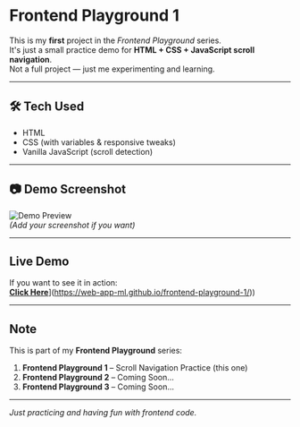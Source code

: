 # Frontend Playground 1

This is my **first** project in the *Frontend Playground* series.  
It's just a small practice demo for **HTML + CSS + JavaScript scroll navigation**.  
Not a full project — just me experimenting and learning. 

---

## 🛠 Tech Used
- HTML
- CSS (with variables & responsive tweaks)
- Vanilla JavaScript (scroll detection)

---

## 📷 Demo Screenshot
![Demo Preview](screenshot.png)  
*(Add your screenshot if you want)*

---

## Live Demo
If you want to see it in action:  
[**Click Here**](https://web-app-ml.github.io/frontend-playground-1/)](https://web-app-ml.github.io/frontend-playground-1/))

---

##  Note
This is part of my **Frontend Playground** series:
1. **Frontend Playground 1** – Scroll Navigation Practice (this one)
2. **Frontend Playground 2** – Coming Soon...
3. **Frontend Playground 3** – Coming Soon...

---

 *Just practicing and having fun with frontend code.*
